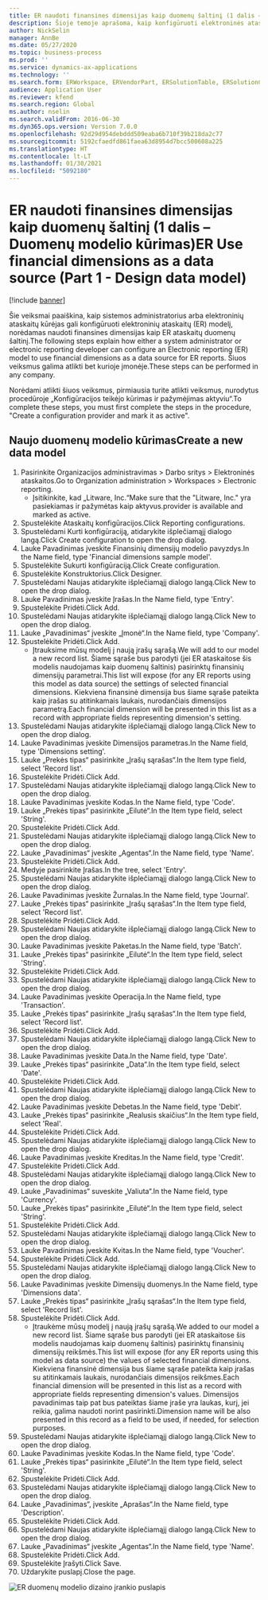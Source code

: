 ```yaml
---
title: ER naudoti finansines dimensijas kaip duomenų šaltinį (1 dalis – Duomenų modelio kūrimas)
description: Šioje temoje aprašoma, kaip konfigūruoti elektroninės ataskaitos (ER) modelį, kad būtų galima naudoti finansines dimensijas kaip ER ataskaitų duomenų šaltinį. (1 dalis)
author: NickSelin
manager: AnnBe
ms.date: 05/27/2020
ms.topic: business-process
ms.prod: ''
ms.service: dynamics-ax-applications
ms.technology: ''
ms.search.form: ERWorkspace, ERVendorPart, ERSolutionTable, ERSolutionCreateDropDialog, ERDataModelDesigner, ERDataModelContentsItemCreationDialog
audience: Application User
ms.reviewer: kfend
ms.search.region: Global
ms.author: nselin
ms.search.validFrom: 2016-06-30
ms.dyn365.ops.version: Version 7.0.0
ms.openlocfilehash: 92d29d954debddd509eaba6b710f39b218da2c77
ms.sourcegitcommit: 5192cfaedfd861faea63d8954d7bcc500608a225
ms.translationtype: HT
ms.contentlocale: lt-LT
ms.lasthandoff: 01/30/2021
ms.locfileid: "5092180"
---
```

# <a name="er-use-financial-dimensions-as-a-data-source-part-1---design-data-model"></a><span data-ttu-id="2fcfc-104">ER naudoti finansines dimensijas kaip duomenų šaltinį (1 dalis – Duomenų modelio kūrimas)</span><span class="sxs-lookup"><span data-stu-id="2fcfc-104">ER Use financial dimensions as a data source (Part 1 - Design data model)</span></span>

[!include [banner](../../includes/banner.md)]

<span data-ttu-id="2fcfc-105">Šie veiksmai paaiškina, kaip sistemos administratorius arba elektroninių ataskaitų kūrėjas gali konfigūruoti elektroninių ataskaitų (ER) modelį, norėdamas naudoti finansines dimensijas kaip ER ataskaitų duomenų šaltinį.</span><span class="sxs-lookup"><span data-stu-id="2fcfc-105">The following steps explain how either a system administrator or electronic reporting developer can configure an Electronic reporting (ER) model to use financial dimensions as a data source for ER reports.</span></span> <span data-ttu-id="2fcfc-106">Šiuos veiksmus galima atlikti bet kurioje įmonėje.</span><span class="sxs-lookup"><span data-stu-id="2fcfc-106">These steps can be performed in any company.</span></span>

<span data-ttu-id="2fcfc-107">Norėdami atlikti šiuos veiksmus, pirmiausia turite atlikti veiksmus, nurodytus procedūroje „Konfigūracijos teikėjo kūrimas ir pažymėjimas aktyviu“.</span><span class="sxs-lookup"><span data-stu-id="2fcfc-107">To complete these steps, you must first complete the steps in the procedure, "Create a configuration provider and mark it as active".</span></span>


## <a name="create-a-new-data-model"></a><span data-ttu-id="2fcfc-108">Naujo duomenų modelio kūrimas</span><span class="sxs-lookup"><span data-stu-id="2fcfc-108">Create a new data model</span></span>
1. <span data-ttu-id="2fcfc-109">Pasirinkite Organizacijos administravimas > Darbo sritys > Elektroninės ataskaitos.</span><span class="sxs-lookup"><span data-stu-id="2fcfc-109">Go to Organization administration > Workspaces > Electronic reporting.</span></span>
    * <span data-ttu-id="2fcfc-110">Įsitikinkite, kad „Litware, Inc.“</span><span class="sxs-lookup"><span data-stu-id="2fcfc-110">Make sure that the "Litware, Inc."</span></span> <span data-ttu-id="2fcfc-111">yra pasiekiamas ir pažymėtas kaip aktyvus.</span><span class="sxs-lookup"><span data-stu-id="2fcfc-111">provider is available and marked as active.</span></span>  
2. <span data-ttu-id="2fcfc-112">Spustelėkite Ataskaitų konfigūracijos.</span><span class="sxs-lookup"><span data-stu-id="2fcfc-112">Click Reporting configurations.</span></span>
3. <span data-ttu-id="2fcfc-113">Spustelėdami Kurti konfigūraciją, atidarykite išplečiamąjį dialogo langą.</span><span class="sxs-lookup"><span data-stu-id="2fcfc-113">Click Create configuration to open the drop dialog.</span></span>
4. <span data-ttu-id="2fcfc-114">Lauke Pavadinimas įveskite Finansinių dimensijų modelio pavyzdys.</span><span class="sxs-lookup"><span data-stu-id="2fcfc-114">In the Name field, type 'Financial dimensions sample model'.</span></span>
5. <span data-ttu-id="2fcfc-115">Spustelėkite Sukurti konfigūraciją.</span><span class="sxs-lookup"><span data-stu-id="2fcfc-115">Click Create configuration.</span></span>
6. <span data-ttu-id="2fcfc-116">Spustelėkite Konstruktorius.</span><span class="sxs-lookup"><span data-stu-id="2fcfc-116">Click Designer.</span></span>
7. <span data-ttu-id="2fcfc-117">Spustelėdami Naujas atidarykite išplečiamąjį dialogo langą.</span><span class="sxs-lookup"><span data-stu-id="2fcfc-117">Click New to open the drop dialog.</span></span>
8. <span data-ttu-id="2fcfc-118">Lauke Pavadinimas įveskite Įrašas.</span><span class="sxs-lookup"><span data-stu-id="2fcfc-118">In the Name field, type 'Entry'.</span></span>
9. <span data-ttu-id="2fcfc-119">Spustelėkite Pridėti.</span><span class="sxs-lookup"><span data-stu-id="2fcfc-119">Click Add.</span></span>
10. <span data-ttu-id="2fcfc-120">Spustelėdami Naujas atidarykite išplečiamąjį dialogo langą.</span><span class="sxs-lookup"><span data-stu-id="2fcfc-120">Click New to open the drop dialog.</span></span>
11. <span data-ttu-id="2fcfc-121">Lauke „Pavadinimas“ įveskite „Įmonė“.</span><span class="sxs-lookup"><span data-stu-id="2fcfc-121">In the Name field, type 'Company'.</span></span>
12. <span data-ttu-id="2fcfc-122">Spustelėkite Pridėti.</span><span class="sxs-lookup"><span data-stu-id="2fcfc-122">Click Add.</span></span>
    * <span data-ttu-id="2fcfc-123">Įtrauksime mūsų modelį į naują įrašų sąrašą.</span><span class="sxs-lookup"><span data-stu-id="2fcfc-123">We will add to our model a new record list.</span></span> <span data-ttu-id="2fcfc-124">Šiame sąraše bus parodyti (jei ER ataskaitose šis modelis naudojamas kaip duomenų šaltinis) pasirinktų finansinių dimensijų parametrai.</span><span class="sxs-lookup"><span data-stu-id="2fcfc-124">This list will expose (for any ER reports using this model as data source) the settings of selected financial dimensions.</span></span> <span data-ttu-id="2fcfc-125">Kiekviena finansinė dimensija bus šiame sąraše pateikta kaip įrašas su atitinkamais laukais, nurodančiais dimensijos parametrą.</span><span class="sxs-lookup"><span data-stu-id="2fcfc-125">Each financial dimension will be presented in this list as a record with appropriate fields representing dimension's setting.</span></span>  
13. <span data-ttu-id="2fcfc-126">Spustelėdami Naujas atidarykite išplečiamąjį dialogo langą.</span><span class="sxs-lookup"><span data-stu-id="2fcfc-126">Click New to open the drop dialog.</span></span>
14. <span data-ttu-id="2fcfc-127">Lauke Pavadinimas įveskite Dimensijos parametras.</span><span class="sxs-lookup"><span data-stu-id="2fcfc-127">In the Name field, type 'Dimensions setting'.</span></span>
15. <span data-ttu-id="2fcfc-128">Lauke „Prekės tipas“ pasirinkite „Įrašų sąrašas“.</span><span class="sxs-lookup"><span data-stu-id="2fcfc-128">In the Item type field, select 'Record list'.</span></span>
16. <span data-ttu-id="2fcfc-129">Spustelėkite Pridėti.</span><span class="sxs-lookup"><span data-stu-id="2fcfc-129">Click Add.</span></span>
17. <span data-ttu-id="2fcfc-130">Spustelėdami Naujas atidarykite išplečiamąjį dialogo langą.</span><span class="sxs-lookup"><span data-stu-id="2fcfc-130">Click New to open the drop dialog.</span></span>
18. <span data-ttu-id="2fcfc-131">Lauke Pavadinimas įveskite Kodas.</span><span class="sxs-lookup"><span data-stu-id="2fcfc-131">In the Name field, type 'Code'.</span></span>
19. <span data-ttu-id="2fcfc-132">Lauke „Prekės tipas“ pasirinkite „Eilutė“.</span><span class="sxs-lookup"><span data-stu-id="2fcfc-132">In the Item type field, select 'String'.</span></span>
20. <span data-ttu-id="2fcfc-133">Spustelėkite Pridėti.</span><span class="sxs-lookup"><span data-stu-id="2fcfc-133">Click Add.</span></span>
21. <span data-ttu-id="2fcfc-134">Spustelėdami Naujas atidarykite išplečiamąjį dialogo langą.</span><span class="sxs-lookup"><span data-stu-id="2fcfc-134">Click New to open the drop dialog.</span></span>
22. <span data-ttu-id="2fcfc-135">Lauke „Pavadinimas“ įveskite „Agentas“.</span><span class="sxs-lookup"><span data-stu-id="2fcfc-135">In the Name field, type 'Name'.</span></span>
23. <span data-ttu-id="2fcfc-136">Spustelėkite Pridėti.</span><span class="sxs-lookup"><span data-stu-id="2fcfc-136">Click Add.</span></span>
24. <span data-ttu-id="2fcfc-137">Medyje pasirinkite Įrašas.</span><span class="sxs-lookup"><span data-stu-id="2fcfc-137">In the tree, select 'Entry'.</span></span>
25. <span data-ttu-id="2fcfc-138">Spustelėdami Naujas atidarykite išplečiamąjį dialogo langą.</span><span class="sxs-lookup"><span data-stu-id="2fcfc-138">Click New to open the drop dialog.</span></span>
26. <span data-ttu-id="2fcfc-139">Lauke Pavadinimas įveskite Žurnalas.</span><span class="sxs-lookup"><span data-stu-id="2fcfc-139">In the Name field, type 'Journal'.</span></span>
27. <span data-ttu-id="2fcfc-140">Lauke „Prekės tipas“ pasirinkite „Įrašų sąrašas“.</span><span class="sxs-lookup"><span data-stu-id="2fcfc-140">In the Item type field, select 'Record list'.</span></span>
28. <span data-ttu-id="2fcfc-141">Spustelėkite Pridėti.</span><span class="sxs-lookup"><span data-stu-id="2fcfc-141">Click Add.</span></span>
29. <span data-ttu-id="2fcfc-142">Spustelėdami Naujas atidarykite išplečiamąjį dialogo langą.</span><span class="sxs-lookup"><span data-stu-id="2fcfc-142">Click New to open the drop dialog.</span></span>
30. <span data-ttu-id="2fcfc-143">Lauke Pavadinimas įveskite Paketas.</span><span class="sxs-lookup"><span data-stu-id="2fcfc-143">In the Name field, type 'Batch'.</span></span>
31. <span data-ttu-id="2fcfc-144">Lauke „Prekės tipas“ pasirinkite „Eilutė“.</span><span class="sxs-lookup"><span data-stu-id="2fcfc-144">In the Item type field, select 'String'.</span></span>
32. <span data-ttu-id="2fcfc-145">Spustelėkite Pridėti.</span><span class="sxs-lookup"><span data-stu-id="2fcfc-145">Click Add.</span></span>
33. <span data-ttu-id="2fcfc-146">Spustelėdami Naujas atidarykite išplečiamąjį dialogo langą.</span><span class="sxs-lookup"><span data-stu-id="2fcfc-146">Click New to open the drop dialog.</span></span>
34. <span data-ttu-id="2fcfc-147">Lauke Pavadinimas įveskite Operacija.</span><span class="sxs-lookup"><span data-stu-id="2fcfc-147">In the Name field, type 'Transaction'.</span></span>
35. <span data-ttu-id="2fcfc-148">Lauke „Prekės tipas“ pasirinkite „Įrašų sąrašas“.</span><span class="sxs-lookup"><span data-stu-id="2fcfc-148">In the Item type field, select 'Record list'.</span></span>
36. <span data-ttu-id="2fcfc-149">Spustelėkite Pridėti.</span><span class="sxs-lookup"><span data-stu-id="2fcfc-149">Click Add.</span></span>
37. <span data-ttu-id="2fcfc-150">Spustelėdami Naujas atidarykite išplečiamąjį dialogo langą.</span><span class="sxs-lookup"><span data-stu-id="2fcfc-150">Click New to open the drop dialog.</span></span>
38. <span data-ttu-id="2fcfc-151">Lauke Pavadinimas įveskite Data.</span><span class="sxs-lookup"><span data-stu-id="2fcfc-151">In the Name field, type 'Date'.</span></span>
39. <span data-ttu-id="2fcfc-152">Lauke „Prekės tipas“ pasirinkite „Data“.</span><span class="sxs-lookup"><span data-stu-id="2fcfc-152">In the Item type field, select 'Date'.</span></span>
40. <span data-ttu-id="2fcfc-153">Spustelėkite Pridėti.</span><span class="sxs-lookup"><span data-stu-id="2fcfc-153">Click Add.</span></span>
41. <span data-ttu-id="2fcfc-154">Spustelėdami Naujas atidarykite išplečiamąjį dialogo langą.</span><span class="sxs-lookup"><span data-stu-id="2fcfc-154">Click New to open the drop dialog.</span></span>
42. <span data-ttu-id="2fcfc-155">Lauke Pavadinimas įveskite Debetas.</span><span class="sxs-lookup"><span data-stu-id="2fcfc-155">In the Name field, type 'Debit'.</span></span>
43. <span data-ttu-id="2fcfc-156">Lauke „Prekės tipas“ pasirinkite „Realusis skaičius“.</span><span class="sxs-lookup"><span data-stu-id="2fcfc-156">In the Item type field, select 'Real'.</span></span>
44. <span data-ttu-id="2fcfc-157">Spustelėkite Pridėti.</span><span class="sxs-lookup"><span data-stu-id="2fcfc-157">Click Add.</span></span>
45. <span data-ttu-id="2fcfc-158">Spustelėdami Naujas atidarykite išplečiamąjį dialogo langą.</span><span class="sxs-lookup"><span data-stu-id="2fcfc-158">Click New to open the drop dialog.</span></span>
46. <span data-ttu-id="2fcfc-159">Lauke Pavadinimas įveskite Kreditas.</span><span class="sxs-lookup"><span data-stu-id="2fcfc-159">In the Name field, type 'Credit'.</span></span>
47. <span data-ttu-id="2fcfc-160">Spustelėkite Pridėti.</span><span class="sxs-lookup"><span data-stu-id="2fcfc-160">Click Add.</span></span>
48. <span data-ttu-id="2fcfc-161">Spustelėdami Naujas atidarykite išplečiamąjį dialogo langą.</span><span class="sxs-lookup"><span data-stu-id="2fcfc-161">Click New to open the drop dialog.</span></span>
49. <span data-ttu-id="2fcfc-162">Lauke „Pavadinimas“ suveskite „Valiuta“.</span><span class="sxs-lookup"><span data-stu-id="2fcfc-162">In the Name field, type 'Currency'.</span></span>
50. <span data-ttu-id="2fcfc-163">Lauke „Prekės tipas“ pasirinkite „Eilutė“.</span><span class="sxs-lookup"><span data-stu-id="2fcfc-163">In the Item type field, select 'String'.</span></span>
51. <span data-ttu-id="2fcfc-164">Spustelėkite Pridėti.</span><span class="sxs-lookup"><span data-stu-id="2fcfc-164">Click Add.</span></span>
52. <span data-ttu-id="2fcfc-165">Spustelėdami Naujas atidarykite išplečiamąjį dialogo langą.</span><span class="sxs-lookup"><span data-stu-id="2fcfc-165">Click New to open the drop dialog.</span></span>
53. <span data-ttu-id="2fcfc-166">Lauke Pavadinimas įveskite Kvitas.</span><span class="sxs-lookup"><span data-stu-id="2fcfc-166">In the Name field, type 'Voucher'.</span></span>
54. <span data-ttu-id="2fcfc-167">Spustelėkite Pridėti.</span><span class="sxs-lookup"><span data-stu-id="2fcfc-167">Click Add.</span></span>
55. <span data-ttu-id="2fcfc-168">Spustelėdami Naujas atidarykite išplečiamąjį dialogo langą.</span><span class="sxs-lookup"><span data-stu-id="2fcfc-168">Click New to open the drop dialog.</span></span>
56. <span data-ttu-id="2fcfc-169">Lauke Pavadinimas įveskite Dimensijų duomenys.</span><span class="sxs-lookup"><span data-stu-id="2fcfc-169">In the Name field, type 'Dimensions data'.</span></span>
57. <span data-ttu-id="2fcfc-170">Lauke „Prekės tipas“ pasirinkite „Įrašų sąrašas“.</span><span class="sxs-lookup"><span data-stu-id="2fcfc-170">In the Item type field, select 'Record list'.</span></span>
58. <span data-ttu-id="2fcfc-171">Spustelėkite Pridėti.</span><span class="sxs-lookup"><span data-stu-id="2fcfc-171">Click Add.</span></span>
    * <span data-ttu-id="2fcfc-172">Įtraukėme mūsų modelį į naują įrašų sąrašą.</span><span class="sxs-lookup"><span data-stu-id="2fcfc-172">We added to our model a new record list.</span></span> <span data-ttu-id="2fcfc-173">Šiame sąraše bus parodyti (jei ER ataskaitose šis modelis naudojamas kaip duomenų šaltinis) pasirinktų finansinių dimensijų reikšmės.</span><span class="sxs-lookup"><span data-stu-id="2fcfc-173">This list will expose (for any ER reports using this model as data source) the values of selected financial dimensions.</span></span> <span data-ttu-id="2fcfc-174">Kiekviena finansinė dimensija bus šiame sąraše pateikta kaip įrašas su atitinkamais laukais, nurodančiais dimensijos reikšmes.</span><span class="sxs-lookup"><span data-stu-id="2fcfc-174">Each financial dimension will be presented in this list as a record with appropriate fields representing dimension's values.</span></span> <span data-ttu-id="2fcfc-175">Dimensijos pavadinimas taip pat bus pateiktas šiame įraše yra laukas, kurį, jei reikia, galima naudoti norint pasirinkti.</span><span class="sxs-lookup"><span data-stu-id="2fcfc-175">Dimension name will be also presented in this record as a field to be used, if needed, for selection purposes.</span></span>  
59. <span data-ttu-id="2fcfc-176">Spustelėdami Naujas atidarykite išplečiamąjį dialogo langą.</span><span class="sxs-lookup"><span data-stu-id="2fcfc-176">Click New to open the drop dialog.</span></span>
60. <span data-ttu-id="2fcfc-177">Lauke Pavadinimas įveskite Kodas.</span><span class="sxs-lookup"><span data-stu-id="2fcfc-177">In the Name field, type 'Code'.</span></span>
61. <span data-ttu-id="2fcfc-178">Lauke „Prekės tipas“ pasirinkite „Eilutė“.</span><span class="sxs-lookup"><span data-stu-id="2fcfc-178">In the Item type field, select 'String'.</span></span>
62. <span data-ttu-id="2fcfc-179">Spustelėkite Pridėti.</span><span class="sxs-lookup"><span data-stu-id="2fcfc-179">Click Add.</span></span>
63. <span data-ttu-id="2fcfc-180">Spustelėdami Naujas atidarykite išplečiamąjį dialogo langą.</span><span class="sxs-lookup"><span data-stu-id="2fcfc-180">Click New to open the drop dialog.</span></span>
64. <span data-ttu-id="2fcfc-181">Lauke „Pavadinimas“, įveskite „Aprašas“.</span><span class="sxs-lookup"><span data-stu-id="2fcfc-181">In the Name field, type 'Description'.</span></span>
65. <span data-ttu-id="2fcfc-182">Spustelėkite Pridėti.</span><span class="sxs-lookup"><span data-stu-id="2fcfc-182">Click Add.</span></span>
66. <span data-ttu-id="2fcfc-183">Spustelėdami Naujas atidarykite išplečiamąjį dialogo langą.</span><span class="sxs-lookup"><span data-stu-id="2fcfc-183">Click New to open the drop dialog.</span></span>
67. <span data-ttu-id="2fcfc-184">Lauke „Pavadinimas“ įveskite „Agentas“.</span><span class="sxs-lookup"><span data-stu-id="2fcfc-184">In the Name field, type 'Name'.</span></span>
68. <span data-ttu-id="2fcfc-185">Spustelėkite Pridėti.</span><span class="sxs-lookup"><span data-stu-id="2fcfc-185">Click Add.</span></span>
69. <span data-ttu-id="2fcfc-186">Spustelėkite Įrašyti.</span><span class="sxs-lookup"><span data-stu-id="2fcfc-186">Click Save.</span></span>
70. <span data-ttu-id="2fcfc-187">Uždarykite puslapį.</span><span class="sxs-lookup"><span data-stu-id="2fcfc-187">Close the page.</span></span>

![ER duomenų modelio dizaino įrankio puslapis](../media/er-financial-dimensions-guides-data-model.png)

